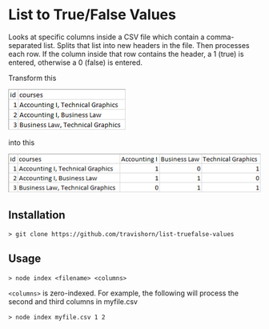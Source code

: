 # List to True/False Values

Looks at specific columns inside a CSV file which contain a comma-separated list. Splits that list
into new headers in the file. Then processes each row. If the column inside that row contains the
header, a 1 (true) is entered, otherwise a 0 (false) is entered.

Transform this

![CSV without extra headers](input.png)

into this

![CSV with extra headers](output.png)

## Installation

```
> git clone https://github.com/travishorn/list-truefalse-values
```

## Usage

```
> node index <filename> <columns>
```

`<columns>` is zero-indexed. For example, the following will process the second and third columns
in myfile.csv

```
> node index myfile.csv 1 2
```

